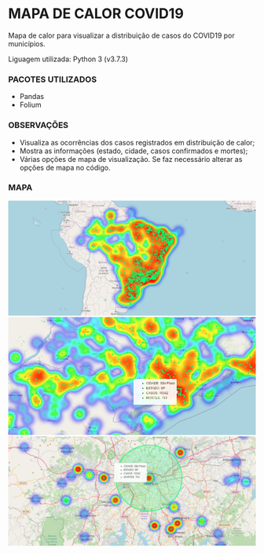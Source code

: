 # MAPA DE CALOR COVID19  
Mapa de calor para visualizar a distribuição de casos do COVID19 por municípios.  

Liguagem utilizada: Python 3 (v3.7.3)  

### PACOTES UTILIZADOS  

- Pandas  
- Folium  

### OBSERVAÇÕES  

- Visualiza as ocorrências dos casos registrados em distribuição de calor;  
- Mostra as informações (estado, cidade, casos confirmados e mortes);  
- Várias opções de mapa de visualização. Se faz necessário alterar as opções de mapa no código.  

### MAPA  

![](imagens/mapa-brasil-zoom.PNG)  
![](imagens/sao-paulo.PNG)  
![](imagens/sao-paulo-info.PNG)

